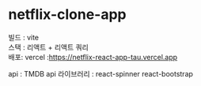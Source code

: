 # netflix-clone-app
 빌드 : vite <br>
 스택 : 리액트 + 리액트 쿼리 <br> 
 배포: vercel
 :https://netflix-react-app-tau.vercel.app
 
api : TMDB api 
라이브러리 :
react-spinner
react-bootstrap
